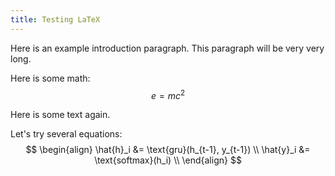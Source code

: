 ```yaml
---
title: Testing LaTeX
---
```


Here is an example introduction paragraph. This paragraph will be very very long.

Here is some math:
$$e = mc^2$$

Here is some text again.

Let's try several equations:
$$
\begin{align}
\hat{h}_i &= \text{gru}(h_{t-1}, y_{t-1}) \\
\hat{y}_i &= \text{softmax}(h_i) \\ 
\end{align}
$$
